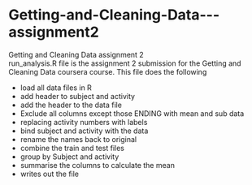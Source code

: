 # Getting-and-Cleaning-Data---assignment2
Getting and Cleaning Data assignment 2 <br>
run_analysis.R file is the assignment 2 submission for the Getting and Cleaning Data coursera course.
This file does the following

<ul>
  <li>load all data files in R</li>
  <li>add header to subject and activity</li>
  <li>add the header to the data file</li>
  <li>Exclude all columns except those ENDING with mean and sub data</li>
  <li>replacing activity numbers with labels</li>
  <li>bind subject and activity with the data</li>
  <li>rename the names back to original</li>
  <li>combine the train and test files</li>
  <li>group by Subject and activity</li>
  <li>summarise the columns to calculate the mean</li>
  <li>writes out the file </li>
</ul>
